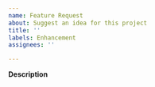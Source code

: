 ```yaml
---
name: Feature Request
about: Suggest an idea for this project
title: ''
labels: Enhancement
assignees: ''

---
```


**Description**
<!--
A clear and concise description of the new feature. Why do you think it's a good idea to have this feature?
Did you try alternative solutions and why didn't they work?
If your feature changes existing behavior, please consider backwards compatibility.
-->
